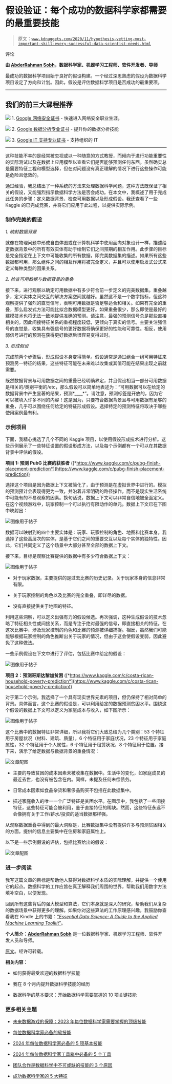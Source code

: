 # 假设验证：每个成功的数据科学家都需要的最重要技能

> 原文：[`www.kdnuggets.com/2020/11/hypothesis-vetting-most-important-skill-every-successful-data-scientist-needs.html`](https://www.kdnuggets.com/2020/11/hypothesis-vetting-most-important-skill-every-successful-data-scientist-needs.html)

评论

**由 [AbderRahman Sobh](https://www.linkedin.com/in/abderrahman-sobh-507355122/)，数据科学家、机器学习工程师、软件开发者、导师**

最成功的数据科学项目始于良好的假设构建。一个经过深思熟虑的假设为数据科学项目设定了方向和计划。因此，假设是评估数据科学项目是否成功的最重要项。

* * *

## 我们的前三大课程推荐

![](img/0244c01ba9267c002ef39d4907e0b8fb.png) 1. [Google 网络安全证书](https://www.kdnuggets.com/google-cybersecurity) - 快速进入网络安全职业生涯。

![](img/e225c49c3c91745821c8c0368bf04711.png) 2. [Google 数据分析专业证书](https://www.kdnuggets.com/google-data-analytics) - 提升你的数据分析技能

![](img/0244c01ba9267c002ef39d4907e0b8fb.png) 3. [Google IT 支持专业证书](https://www.kdnuggets.com/google-itsupport) - 支持组织的 IT

* * *

这种技能不幸的是经常被忽视或以一种随意的方式教授，而倾向于进行功能重要性的实际测试以及在数据上应用模型以查看它们是否能够预测任何东西。虽然确实总是需要特征工程和模型选择，但在对问题没有真正理解的情况下进行这些操作可能是危险且低效的。

通过经验，我总结出了一种系统的方法来处理数据科学问题，这种方法既保证了相关的假设，又能强烈指示数据科学方法是否会成功。在本文中，我概述了用于完成此任务的步骤：定义数据背景、检查可用数据以及形成假设。我还查看了一些 Kaggle 的已完成竞赛，并将它们应用于此过程，以提供实际示例。

### 制作完美的假设

*1. 映射数据背景*

就像在物理问题中形成自由体图或在计算机科学中使用面向对象设计一样，描述给定数据背景中的所有有效实体有助于绘制它们之间预期的相互作用。此步骤的目标是完全指定在上下文中可能收集的所有数据，即完美数据集的描述。如果所有这些数据都可用，那么组件之间的相互作用将被完全定义，并且可以使用启发式公式来定义每种类型的因果关系。

*2. 检查可用数据与数据背景的重叠*

接下来，进行观察以确定可用数据中有多少符合前一步定义的完美数据集。重叠越多，定义实体之间交互的解决方案空间就越好。虽然这不是一个数字指标，但这种观察提供了强烈的直觉信号，表明可用数据是否足够适合和相关。如果有完全的重叠，那么启发式方法可能比拟合数据模型更好。如果重叠很少，那么即使是最好的建模技术也将无法一致地提供准确的预测。请注意，最强的预测信号总是那些直接相关的，因此间接特征关系的重视程度较低，更倾向于真实的信号。主要关注强信号的直觉是，收集具有强信号的更好数据将确保更好的性能和可靠性。相反，使用弱信号进行的预测在获得更好数据后很容易变得过时。

*3. 形成假设*

完成前两个步骤后，形成假设本身变得简单。假设通常是通过组合一组可用特征来预测另一特征的结果，这些特征可能在未来难以收集或其值可能在结果出现之前就需要。

既然数据背景与可用数据之间的重叠已经明确界定，并且假设相当一部分可用数据是相关的/类别平衡的/etc，那么假设可以简单地表述为：“可用数据可以在给定的数据背景中产生显著的结果，预测*____*”。请注意，预测标签是开放的，因为它可以被填入许多不同的内容！这是因为，只要符合数据背景且与可用数据有足够的重叠，几乎可以围绕任何给定的特征形成假设。选择特定的预测特征将取决于哪些使用案例最有利。

### 示例项目

下面，我精心挑选了几个不同的 Kaggle 项目，以使用假设形成技术进行分析。这些示例展示了一些特征设置的假设形成方法，以及每个示例都有一个可以在其数据背景中评估的假设。

**项目 1: 预测 PubG 比赛的获胜者** ([*https://www.kaggle.com/c/pubg-finish-placement-prediction*](https://www.kaggle.com/c/pubg-finish-placement-prediction))

选择这个项目是因为数据上下文被简化了，由于预测是在虚拟世界中进行的。模拟的预测预计会表现得更为一致，并沿着非常明确的路径操作，而不是现实生活系统中可能有的不易观察的因素。换句话说，数据上下文可以非常自信地被全面定义。在这个视频游戏中，玩家控制一个可以执行有限动作的单元。数据上下文已在下图中映射出：

![图像用于帖子](img/c664608bf2d9f097ae213791738a727c.png)

数据可以映射到的四个主要实体是：玩家、玩家控制的角色、地图和比赛本身。我选择了这些高层次的实体，是基于它们之间的重要交互以及每个实体的独特性。因此，它们共同定义了这个场景中大部分甚至全部的数据上下文。

接下来，目标是观察比赛提供的数据中有多少符合数据上下文：

![图像用于帖子](img/cc1ef06fd187ade2ebb3789a8e9f62dd.png)

+   对于玩家数据，主要提供的是过去比赛的历史记录。关于玩家本身的信息非常有限。

+   关于玩家控制的角色以及比赛的完全重叠，即详尽的数据。

+   没有直接提供关于地图的特征。

利用这些洞察，可以定义出强有力的假设候选。再次强调，这种生成假设的技术忽略了特征相关性或间接关系，而是专注于绝对最强的信号，即直接相关的特征。在这次比赛中，涉及玩家控制的角色和比赛的预测被详细捕捉。相反，虽然我们可能能够根据玩家控制的角色推断出关于玩家的情况，但由于这会使假设变弱，因此避免了这种做法。

一些示例假设在下文中进行了评估，包括比赛中给定的假设：

![图像用于帖子](img/692faeec7e6632c42838013395af9194.png)

**项目 2：预测哥斯达黎加贫困** ([*https://www.kaggle.com/c/costa-rican-household-poverty-prediction*](https://www.kaggle.com/c/costa-rican-household-poverty-prediction))

对于第二个示例，我选择了一个具有现实世界元素的项目，但仍保持了相对简单的背景。具体而言，这个比赛的假设是，可以利用给定的数据预测贫困水平。围绕这个假设的数据上下文可以定义为家庭成本与收入，如下图所示：

![图像用于帖子](img/4e6c40a70a514a62b0cc767d07677bf8.png)

这个比赛中的数据特征非常详细，所以我将它们大致总结为几个类别：53 个特征用于房屋状况（材料、建筑、质量），6 个特征用于家庭状况，23 个特征用于家庭属性，32 个特征用于个人属性，6 个特征用于租赁状况，8 个特征用于位置。接下来，演示了给定数据与数据背景的重叠情况：

![文章配图](img/ac9a47d37e37fd4888d902592164c5c0.png)

+   主要的导致贫困的成本因素未被收集在数据中。生活中的变化，如家庭成员的最近去世，也没有被包含在内。同样，未提及任何未偿债务。

+   日常成本因素如食品杂货和奢侈品购买不包括在此数据集中。

+   描述家庭收入的唯一一个广泛特征是贫困水平。在图示中，我包括了一些间接特征，这些特征可能会被利用，鉴于直接特征的稀缺。然而，这些特征永远不会像拥有关于工作/薪水/投资的适当数据那样强。

从观察数据重叠中得到的最大洞察是，比赛数据集中没有提供许多与预测贫困相关的方面。提供的信息主要集中在住房和家庭属性上。

以下是一些示例假设的评估，包括比赛给出的假设：

![文章配图](img/42a122075876855a887ce7eff88917d2.png)

### 进一步阅读

我写这篇文章的目标是帮助他人获得对数据科学本质的实际理解，并提供一个使用它的起点。数据科学的工作应旨在真正解释我们周围的世界，帮助我们用数字方法填补空白，以便发现。

回到所有这些背后的强大模型和算法，它们本身就是深入的研究，帮助我们从复杂的数据场景中获得更多的理解。如果你对这些算法的工作原理感兴趣，我鼓励你查看我在 Kindle 上的书籍：[“*Essential Data Science: A Guide to the Applied Machine Learning Toolkit*”](https://www.amazon.com/Essential-Data-Science-Applied-Toolkit/dp/1092130330)。

**个人简介：[AbderRahman Sobh](https://www.linkedin.com/in/abderrahman-sobh-507355122/)** 是一位数据科学家、机器学习工程师、软件开发人员和导师。

[原文](https://abbysobh.medium.com/hypothesis-vetting-the-most-important-skill-every-successful-data-scientist-needs-6b84126140f8)。经许可转载。

**相关内容：**

+   如何获得最受欢迎的数据科学技能

+   我在 8 个月内提升数据科学技能的经历

+   数据科学的基本要求：开始数据科学需要掌握的 10 项关键技能

### 更多相关主题

+   [未来数据游戏的保障：2023 年每位数据科学家需要掌握的顶级技能](https://www.kdnuggets.com/futureproof-your-data-game-top-skills-every-data-scientist-needs-in-2023)

+   [每位数据科学家必备的软技能](https://www.kdnuggets.com/soft-skills-every-data-scientist-needs)

+   [2024 年每位数据科学家必备的 5 项基本技能](https://www.kdnuggets.com/5-essential-skills-every-data-scientist-needs-in-2024)

+   [2024 年每位数据科学家工具箱中必备的 5 个工具](https://www.kdnuggets.com/5-tools-every-data-scientist-needs-in-their-toolbox-in-2024)

+   [团队合作是数据科学中不可或缺的技能的 3 个原因](https://www.kdnuggets.com/2022/05/3-reasons-teamwork-essential-skill-data-science.html)

+   [成功数据科学家的 5 大特征](https://www.kdnuggets.com/2021/12/5-characteristics-successful-data-scientist.html)
